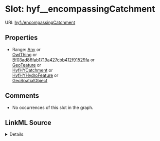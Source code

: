 

# Slot: hyf__encompassingCatchment





URI: [hyf:/encompassingCatchment](https://www.opengis.net/def/schema/hy_features/hyf/encompassingCatchment)



<!-- no inheritance hierarchy -->








## Properties

* Range: [Any](../classes/Any.md)&nbsp;or&nbsp;<br />[OwlThing](../classes/OwlThing.md)&nbsp;or&nbsp;<br />[Bf03ad86fab1719a427cbb412f91529fa](../classes/Bf03ad86fab1719a427cbb412f91529fa.md)&nbsp;or&nbsp;<br />[GeoFeature](../classes/GeoFeature.md)&nbsp;or&nbsp;<br />[HyfHYCatchment](../classes/HyfHYCatchment.md)&nbsp;or&nbsp;<br />[HyfHYHydroFeature](../classes/HyfHYHydroFeature.md)&nbsp;or&nbsp;<br />[GeoSpatialObject](../classes/GeoSpatialObject.md)





## Comments

* No occurrences of this slot in the graph.



## LinkML Source

<details>

```yaml
name: hyf__encompassingCatchment
comments:
- No occurrences of this slot in the graph.
from_schema: okns:hydrology-kg
exact_mappings:
- https://www.opengis.net/def/schema/hy_features/hyf/encompassingCatchment
rank: 1000
slot_uri: hyf:/encompassingCatchment
alias: hyf__encompassingCatchment
range: Any
any_of:
- range: owl_Thing
- range: __Bf03ad86fab1719a427cbb412f91529fa
- range: geo_Feature
- range: hyf__HY_Catchment
- range: hyf__HY_HydroFeature
- range: geo_SpatialObject

```
</details>